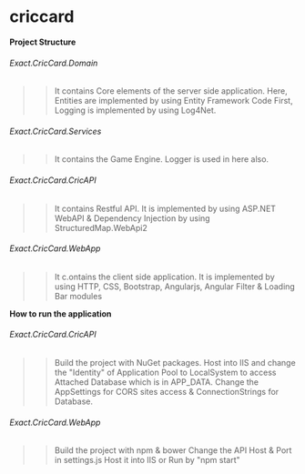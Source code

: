 # criccard

__Project Structure__

###### Exact.CricCard.Domain

> >It contains Core elements of the server side application. Here, Entities are implemented by using Entity Framework Code First, Logging is implemented by using Log4Net.

###### Exact.CricCard.Services

> >It contains the Game Engine. Logger is used in here also.

###### Exact.CricCard.CricAPI

> >It contains Restful API. It is implemented by using ASP.NET WebAPI & Dependency Injection by using StructuredMap.WebApi2

###### Exact.CricCard.WebApp

> >It c.ontains the client side application. It is implemented by using HTTP, CSS, Bootstrap, Angularjs, Angular Filter & Loading Bar modules

__How to run the application__

###### Exact.CricCard.CricAPI

> > Build the project with NuGet packages.
> >Host into IIS and change the "Identity" of Application Pool to LocalSystem to access Attached Database which is in APP_DATA.
> >Change the AppSettings for CORS sites access & ConnectionStrings for Database.

###### Exact.CricCard.WebApp

> >Build the project with npm & bower
> >Change the API Host & Port in settings.js
> >Host it into IIS or Run by "npm start"
